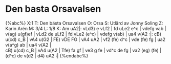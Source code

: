 # Den basta Orsavalsen

{%abc%}
X:1
T: Den bästa Orsavalsen
O: Orsa
S: Utlärd av Jonny Soling
Z: Karin Arén
M: 3/4
L: 1/8
K: Am
 uA2|: vLd3) e vLf2 | fd uLe2 e^c | vdefg vab | v(ag) u(gf)ef |
vLd2 de uLf2 | fd vLe2 (e^c) | vdefg v(ab) | ua4 v(A2 :|:
cB) u(cd) c_B | vA4 u(G2 | FE) vDE FG | vA4 uA2 |
vf2 (fe) d^c | vde (fe) fg | ua2 v(a^g) ab | ua4 v(A2 |  
cB) u(cd) c_B | vA4 u(A2 | Tfe) fa gf | ve3 g fe |
vd^c de fg | va2 (eg) (fe) | (d^c) de v(d2 | d4) uA2 :|
{%endabc%}
